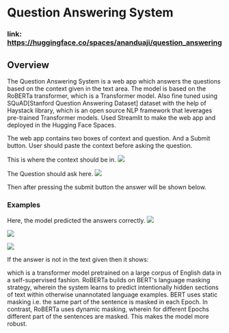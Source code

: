 # Question Answering System
### link: https://huggingface.co/spaces/ananduaji/question_answering

## Overview
The Question Answering System is a web app which answers the questions based on the context given in the text area. The model is based on the RoBERTa transformer, which is a Transformer model. Also fine tuned using SQuAD[Stanford Question Answering Dataset] dataset with the help of Haystack library, which is an open source NLP framework that leverages pre-trained Transformer models. Used Streamlit to make the web app and deployed in the Hugging Face Spaces.

The web app contains two boxes of context and question. And a Submit button. User should paste the context before asking the question.

This is where the context should be in.
![](https://user-images.githubusercontent.com/90780162/203083779-b2c41c60-d488-47ce-afe9-8eb9facae9bf.png)

The Question should ask here.
![](https://user-images.githubusercontent.com/90780162/203083759-6f929ad6-f53b-48ba-9935-8bb669e3f623.png)

Then after pressing the submit button the answer will be shown below.

### Examples
Here, the model predicted the answers correctly.
![](https://user-images.githubusercontent.com/90780162/203084302-aff316d4-f8a7-4bc6-a998-9a82bb466eea.png)

![](https://user-images.githubusercontent.com/90780162/203084297-8ba867bb-3bec-445d-8824-ea0edd385431.png)

![](https://user-images.githubusercontent.com/90780162/203084288-67d9f676-778b-41f9-b784-c261ff74ef51.png)

If the answer is not in the text given then it shows:






which is a transformer model pretrained on a large corpus of English data in a self-supervised fashion. RoBERTa builds on BERT's language masking strategy, wherein the system learns to predict intentionally hidden sections of text within otherwise unannotated language examples. BERT uses static masking i.e. the same part of the sentence is masked in each Epoch. In contrast, RoBERTa uses dynamic masking, wherein for different Epochs different part of the sentences are masked. This makes the model more robust.
